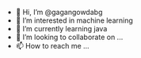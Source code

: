 - 👋 Hi, I’m @gagangowdabg
- 👀 I’m interested in machine learning
- 🌱 I’m currently learning java
- 💞️ I’m looking to collaborate on ...
- 📫 How to reach me ...

<!---
gagangowdabg/gagangowdabg is a ✨ special ✨ repository because its `README.md` (this file) appears on your GitHub profile.
You can click the Preview link to take a look at your changes.
--->
